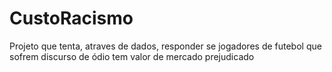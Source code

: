 # CustoRacismo
Projeto que tenta, atraves de dados, responder se jogadores de futebol que sofrem discurso de ódio tem valor de mercado prejudicado

